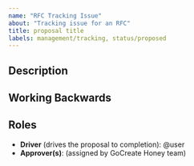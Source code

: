 ```yaml
---
name: "RFC Tracking Issue"
about: "Tracking issue for an RFC"
title: proposal title
labels: management/tracking, status/proposed
---
```


## Description

<!-- Short description of the proposed feature -->

## Working Backwards

<!-- Present this feature/change to users as if it was already been implemented -->

## Roles

* **Driver** (drives the proposal to completion): @user
* **Approver(s)**: (assigned by GoCreate Honey team)
